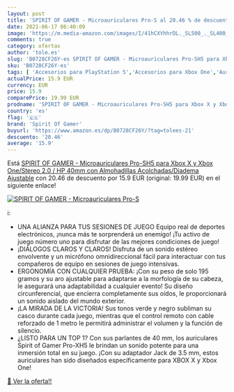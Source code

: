 ```yaml
---
layout: post
title: 'SPIRIT OF GAMER - Microauriculares Pro-S al 20.46 % de descuento'
date: 2021-06-17 06:40:09
image: 'https://m.media-amazon.com/images/I/41hCXYhhrDL._SL500_._SL400_.jpg'
comments: true
category: ofertas
author: 'tole.es'
slug: 'B0728CF26Y-es SPIRIT OF GAMER - Microauriculares Pro-SH5 para Xbox X y...'
sku: 'B0728CF26Y-es'
tags: [ 'Accesorios para PlayStation 5','Accesorios para Xbox One','Auriculares gaming para Xbox One','Auriculares para PlayStation 5','Hardware y juegos para PlayStation 5','Hardware y juegos para Xbox One','Videojuegos','spirit of gamer','xbox', ]
actualPrice: 15.9 EUR
currency: EUR
price: 15.9
comparePrice: 19.99 EUR
prodname: 'SPIRIT OF GAMER - Microauriculares Pro-SH5 para Xbox X y Xbox One/Stereo 2.0 / HP 40mm con Almohadillas Acolchadas/Diadema Ajustable'
country: 'es'
flag: '🇪🇸'
brand: 'Spirit Of Gamer'
buyurl: 'https://www.amazon.es/dp/B0728CF26Y/?tag=tolees-21'
descuento: '20.46'
average: '15.9'
---
```


Está [SPIRIT OF GAMER - Microauriculares Pro-SH5 para Xbox X y Xbox One/Stereo 2.0 / HP 40mm con Almohadillas Acolchadas/Diadema Ajustable](https://www.amazon.es/dp/B0728CF26Y/?tag=tolees-21) con 20.46 de descuento por 15.9 EUR (original: 19.99 EUR) en el siguiente enlace!

[![SPIRIT OF GAMER - Microauriculares Pro-S](https://m.media-amazon.com/images/I/41hCXYhhrDL._SL500_._SL400_.jpg)](https://www.amazon.es/dp/B0728CF26Y/?tag=tolees-21)

ℹ️:

- UNA ALIANZA PARA TUS SESIONES DE JUEGO Equipo real de deportes electrónicos, ¡nunca más te sorprenderá un enemigo! ¡Tu activo de juego número uno para disfrutar de las mejores condiciones de juego!
- ¡DIÁLOGOS CLAROS Y CLAROS! Disfruta de un sonido estéreo envolvente y un micrófono omnidireccional fácil para interactuar con tus compañeros de equipo en sesiones de juego intensivas.
- ERGONOMÍA CON CUALQUIER PRUEBA: ¡Con su peso de solo 195 gramos y su aro ajustable para adaptarse a la morfología de su cabeza, le asegurará una adaptabilidad a cualquier evento! Su diseño circunferencial, que encierra completamente sus oídos, le proporcionará un sonido aislado del mundo exterior.
- ¡LA MIRADA DE LA VICTORIA! Sus tonos verde y negro subliman su casco durante cada juego, mientras que el control remoto con cable reforzado de 1 metro le permitirá administrar el volumen y la función de silencio.
- ¿LISTO PARA UN TOP 1? Con sus parlantes de 40 mm, los auriculares Spirit of Gamer Pro-XH5 le brindan un sonido potente para una inmersión total en su juego. ¡Con su adaptador Jack de 3.5 mm, estos auriculares han sido diseñados específicamente para XBOX X y Xbox One!

[🛒 Ver la oferta!!](https://www.amazon.es/dp/B0728CF26Y/?tag=tolees-21)
